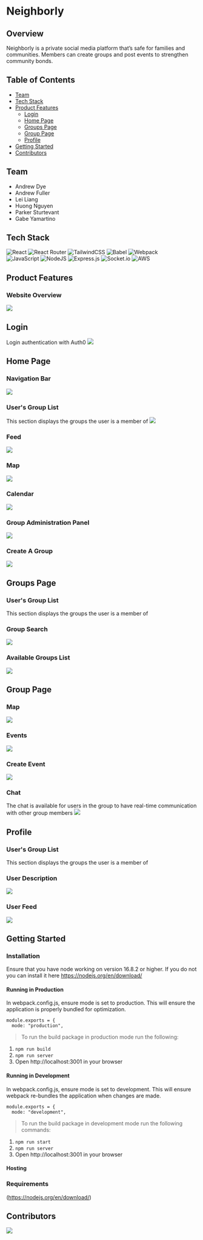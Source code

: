 # Neighborly


## Overview
Neighborly is a private social media platform that’s safe for families and communities. Members can create groups and post events to strengthen community bonds.


## Table of Contents
* [Team](https://github.com/Neighborly-Saffron/Neighborly/tree/main#team)
* [Tech Stack](https://github.com/Neighborly-Saffron/Neighborly/tree/main#tech-stack)  
* [Product Features](https://github.com/Neighborly-Saffron/Neighborly/tree/main#product-features)
  * [Login](https://github.com/Neighborly-Saffron/Neighborly/tree/main#login)
  * [Home Page](https://github.com/Neighborly-Saffron/Neighborly/tree/main#home-page)
  * [Groups Page](https://github.com/Neighborly-Saffron/Neighborly/tree/main#groups-page)
  * [Group Page](https://github.com/Neighborly-Saffron/Neighborly/tree/main#group-page)
  * [Profile](https://github.com/Neighborly-Saffron/Neighborly/tree/main#profile)
* [Getting Started](https://github.com/Neighborly-Saffron/Neighborly/tree/main#product-features)  
* [Contributors](https://github.com/Neighborly-Saffron/Neighborly/tree/main#contributors)


## Team
* Andrew Dye
* Andrew Fuller
* Lei Liang
* Huong Nguyen
* Parker Sturtevant
* Gabe Yamartino


## Tech Stack
![React](https://img.shields.io/badge/react-%2320232a.svg?style=for-the-badge&logo=react&logoColor=%2361DAFB)
![React Router](https://img.shields.io/badge/React_Router-CA4245?style=for-the-badge&logo=react-router&logoColor=white)
![TailwindCSS](https://img.shields.io/badge/tailwindcss-%2338B2AC.svg?style=for-the-badge&logo=tailwind-css&logoColor=white)
![Babel](https://img.shields.io/badge/Babel-F9DC3e?style=for-the-badge&logo=babel&logoColor=black)
![Webpack](https://img.shields.io/badge/webpack-%238DD6F9.svg?style=for-the-badge&logo=webpack&logoColor=black)  
![JavaScript](https://img.shields.io/badge/javascript-%23323330.svg?style=for-the-badge&logo=javascript&logoColor=%23F7DF1E)
![NodeJS](https://img.shields.io/badge/node.js-6DA55F?style=for-the-badge&logo=node.js&logoColor=white)
![Express.js](https://img.shields.io/badge/express.js-%23404d59.svg?style=for-the-badge&logo=express&logoColor=%2361DAFB)
![Socket.io](https://img.shields.io/badge/Socket.io-black?style=for-the-badge&logo=socket.io&badgeColor=010101)
![AWS](https://img.shields.io/badge/AWS-%23FF9900.svg?style=for-the-badge&logo=amazon-aws&logoColor=white)


## Product Features


### Website Overview
![](./readMeAssets/overview.gif)


## Login

Login authentication with Auth0
![](./readMeAssets/authentication.gif)


## Home Page

### Navigation Bar
![](./readMeAssets/navbar.gif)

### User's Group List
This section displays the groups the user is a member of
![](./readMeAssets/userGroups.png)

### Feed
![](./readMeAssets/homeFeed.gif)

### Map
![](./readMeAssets/homeMap.gif)

### Calendar
![](./readMeAssets/homeCalendar.gif)

### Group Administration Panel
![](./readMeAssets/groupAdminModal.gif)

### Create A Group
![](./readMeAssets/createGroup.gif)


## Groups Page

### User's Group List
This section displays the groups the user is a member of
![]()

### Group Search
![](./readMeAssets/searchAvailableGroups.gif)

### Available Groups List
![](./readMeAssets/availableGroups.gif)


## Group Page

### Map
![](./readMeAssets/groupMap.gif)

### Events
![](./readMeAssets/groupCalendar.gif)

### Create Event
![](./readMeAssets/createEvent.gif)

### Chat
The chat is available for users in the group to have real-time communication with other group members
![](./readMeAssets/groupChat.gif)


## Profile

### User's Group List
This section displays the groups the user is a member of
![]()

### User Description
![](./readMeAssets/profileOverview.gif)

### User Feed
![](./readMeAssets/profileFeed.gif)


## Getting Started

### Installation

Ensure that you have node working on version 16.8.2 or higher. If you do not you can install it here https://nodejs.org/en/download/


#### Running in Production
In webpack.config.js, ensure mode is set to production. This will ensure the application is properly bundled for optimization.
```
module.exports = {
  mode: "production",
```
>To run the build package in production mode run the following:
1. ` npm run build `
2. ` npm run server `
3. Open http://localhost:3001 in your browser

#### Running in Development
In webpack.config.js, ensure mode is set to development. This will ensure webpack re-bundles the application when changes are made.
```
module.exports = {
  mode: "development",
```
>To run the build package in development mode run the following commands:
1. ` npm run start `
2. ` npm run server `
3. Open http://localhost:3001 in your browser

#### Hosting



### Requirements
(https://nodejs.org/en/download/)


## Contributors
<a href="https://github.com/Neighborly-Saffron/Neighborly/graphs/contributors">
  <img src="https://contrib.rocks/image?repo=Neighborly-Saffron/Neighborly" />
</a>
